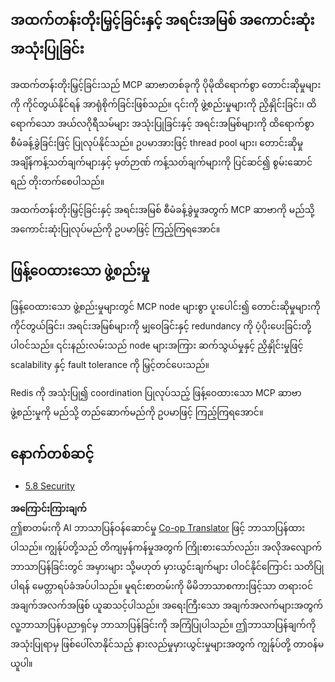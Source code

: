 <!--
CO_OP_TRANSLATOR_METADATA:
{
  "original_hash": "cd973a4e381337c6a3ac2443e7548e63",
  "translation_date": "2025-07-14T02:34:01+00:00",
  "source_file": "05-AdvancedTopics/mcp-scaling/README.md",
  "language_code": "my"
}
-->
## အထက်တန်းတိုးမြှင့်ခြင်းနှင့် အရင်းအမြစ် အကောင်းဆုံးအသုံးပြုခြင်း

အထက်တန်းတိုးမြှင့်ခြင်းသည် MCP ဆာဗာတစ်ခုကို ပိုမိုထိရောက်စွာ တောင်းဆိုမှုများကို ကိုင်တွယ်နိုင်ရန် အာရုံစိုက်ခြင်းဖြစ်သည်။ ၎င်းကို ဖွဲ့စည်းမှုများကို ညှိနှိုင်းခြင်း၊ ထိရောက်သော အယ်လဂိုရီသမ်များ အသုံးပြုခြင်းနှင့် အရင်းအမြစ်များကို ထိရောက်စွာ စီမံခန့်ခွဲခြင်းဖြင့် ပြုလုပ်နိုင်သည်။ ဥပမာအားဖြင့် thread pool များ၊ တောင်းဆိုမှု အချိန်ကန့်သတ်ချက်များနှင့် မှတ်ဉာဏ် ကန့်သတ်ချက်များကို ပြင်ဆင်၍ စွမ်းဆောင်ရည် တိုးတက်စေပါသည်။

အထက်တန်းတိုးမြှင့်ခြင်းနှင့် အရင်းအမြစ် စီမံခန့်ခွဲမှုအတွက် MCP ဆာဗာကို မည်သို့ အကောင်းဆုံးပြုလုပ်မည်ကို ဥပမာဖြင့် ကြည့်ကြရအောင်။

## ဖြန့်ဝေထားသော ဖွဲ့စည်းမှု

ဖြန့်ဝေထားသော ဖွဲ့စည်းမှုများတွင် MCP node များစွာ ပူးပေါင်း၍ တောင်းဆိုမှုများကို ကိုင်တွယ်ခြင်း၊ အရင်းအမြစ်များကို မျှဝေခြင်းနှင့် redundancy ကို ပံ့ပိုးပေးခြင်းတို့ ပါဝင်သည်။ ၎င်းနည်းလမ်းသည် node များအကြား ဆက်သွယ်မှုနှင့် ညှိနှိုင်းမှုဖြင့် scalability နှင့် fault tolerance ကို မြှင့်တင်ပေးသည်။

Redis ကို အသုံးပြု၍ coordination ပြုလုပ်သည့် ဖြန့်ဝေထားသော MCP ဆာဗာ ဖွဲ့စည်းမှုကို မည်သို့ တည်ဆောက်မည်ကို ဥပမာဖြင့် ကြည့်ကြရအောင်။

## နောက်တစ်ဆင့်

- [5.8 Security](../mcp-security/README.md)

**အကြောင်းကြားချက်**  
ဤစာတမ်းကို AI ဘာသာပြန်ဝန်ဆောင်မှု [Co-op Translator](https://github.com/Azure/co-op-translator) ဖြင့် ဘာသာပြန်ထားပါသည်။ ကျွန်ုပ်တို့သည် တိကျမှန်ကန်မှုအတွက် ကြိုးစားသော်လည်း၊ အလိုအလျောက် ဘာသာပြန်ခြင်းတွင် အမှားများ သို့မဟုတ် မှားယွင်းချက်များ ပါဝင်နိုင်ကြောင်း သတိပြုပါရန် မေတ္တာရပ်ခံအပ်ပါသည်။ မူရင်းစာတမ်းကို မိမိဘာသာစကားဖြင့်သာ တရားဝင်အချက်အလက်အဖြစ် ယူဆသင့်ပါသည်။ အရေးကြီးသော အချက်အလက်များအတွက် လူ့ဘာသာပြန်ပညာရှင်မှ ဘာသာပြန်ခြင်းကို အကြံပြုပါသည်။ ဤဘာသာပြန်ချက်ကို အသုံးပြုရာမှ ဖြစ်ပေါ်လာနိုင်သည့် နားလည်မှုမှားယွင်းမှုများအတွက် ကျွန်ုပ်တို့ တာဝန်မယူပါ။